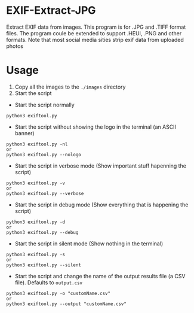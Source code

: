 # EXIF-Extract-JPG

Extract EXIF data from images. This program is for .JPG and .TIFF format files. The program coule be extended to support .HEUI, .PNG and other formats. Note that most social media
sities strip exif data from uploaded photos

# Usage

1. Copy all the images to the `./images` directory
2. Start the script

- Start the script normally

```
python3 exiftool.py
```

- Start the script without showing the logo in the terminal (an ASCII banner)

```
python3 exiftool.py -nl
or
python3 exiftool.py --nologo
```

- Start the script in verbose mode (Show important stuff hapenning the script)

```
python3 exiftool.py -v
or
python3 exiftool.py --verbose
```

- Start the script in debug mode (Show everything that is happening the script)

```
python3 exiftool.py -d
or
python3 exiftool.py --debug
```

- Start the script in silent mode (Show nothing in the terminal)

```
python3 exiftool.py -s
or
python3 exiftool.py --silent
```

- Start the script and change the name of the output results file (a CSV file). Defaults to `output.csv`

```
python3 exiftool.py -o "customName.csv"
or
python3 exiftool.py --output "customName.csv"
```
